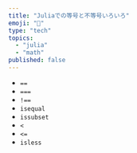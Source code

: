 ```yaml
---
title: "Juliaでの等号と不等号いろいろ"
emoji: "🟰"
type: "tech"
topics:
  - "julia"
  - "math"
published: false
---
```


* `==`
* `===`
* `!==`
* `isequal`
* `issubset`
* `<`
* `<=`
* `isless`
